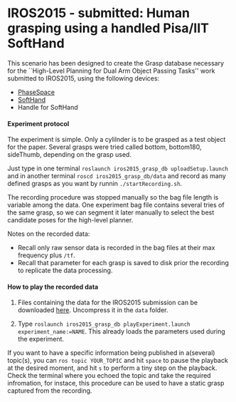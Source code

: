 # IROS2015 - submitted: Human grasping using a handled Pisa/IIT SoftHand

This scenario has been designed to create the Grasp database necessary for the ``High-Level Planning for Dual Arm Object Passing Tasks'' work submitted to IROS2015,  using the following devices:
* [PhaseSpace](http://www.phasespace.com/)
* [SoftHand](http://www.qbrobotics.com/#!softhand/c1njg)
* Handle for SoftHand


#### Experiment protocol

The experiment is simple. Only a cylilnder is to be grasped as a test object for the paper. Several grasps were tried called bottom, bottom180, sideThumb, depending on the grasp used. 

Just type in one terminal `roslaunch iros2015_grasp_db uploadSetup.launch` and in another terminal `roscd iros2015_grasp_db/data`  and record as many defined grasps as you want by runnin `./startRecording.sh`.

The recording procedure was stopped manually so the bag file length is variable among the data. One experiment bag file contains several tries of the same grasp, so we can segment it later manually to select the best candidate poses for the high-level planner.

Notes on the recorded data:
 - Recall only raw sensor data is recorded in the bag files at their max frequency plus `/tf`. 
 - Recall that parameter for each grasp is saved to disk prior the recording to replicate the data processing. 

#### How to play the recorded data

1. Files containing the data for the IROS2015 submission can be downloaded [here](http://131.114.31.70:8080/share.cgi?ssid=0X5QnTM&fid=0X5QnTM&ep=LS0tLQ==). Uncompress it in the `data` folder.

2. Type `roslaunch iros2015_grasp_db playExperiment.launch experiment_name:=NAME`. This already loads the parameters used during the experiment.

If you want to have a specific information being published in a(several) topic(s), you can `ros topic YOUR_TOPIC` and hit `space` to pause the playback at the desired moment, and hit `s` to perform a tiny step on the playback. Check the terminal where you echoed the topic and take the required infromation, for instace, this procedure can be used to have a static grasp captured from the recording.
